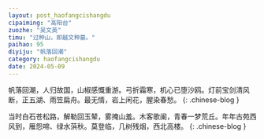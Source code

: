 ```yaml
---
layout: post_haofangcishangdu
cipaiming: "高阳台"
zuozhe: "吴文英"
timu: "过种山，即越文种墓。"
paihao: 95
diyiju: "帆落回潮"
category: haofangcishangdu
date: 2024-05-09
---
```


帆落回潮，人归故国，山椒感慨重游。弓折霜寒，机心已堕沙鸥。灯前宝剑清风断，正五湖、雨笠扁舟。最无情，岩上闲花，腥染春愁。
{: .chinese-blog }

当时白石苍松路，解勒回玉辇，雾掩山羞。木客歌阑，青春一梦荒丘。年年古苑西风到，雁怨啼、绿水葓秋。莫登临，几树残烟，西北高楼。
{: .chinese-blog }

